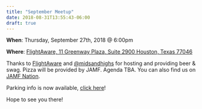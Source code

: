 ```yaml
---
title: "September Meetup"
date: 2018-08-31T13:55:43-06:00
draft: true
---
```

**When**: Thursday, September 27th, 2018 @ 6:00pm

**Where**: [FlightAware, 11 Greenway Plaza, Suite 2900
Houston, Texas 77046](https://goo.gl/maps/XQ3wqBddPUP2)

Thanks to [FlightAware](https://flightaware.com/about/contact/ "FlightAware") and [@midsandhighs](https://twitter.com/midsandhighs) for hosting and providing beer & swag. Pizza will be provided by JAMF. Agenda TBA. You can also find us on [JAMF Nation](https://www.jamf.com/jamf-nation/events/user-groups/228/houston-apple-admins-september-meet-up).

Parking info is now available, [click here](https://houstonappleadmins.org/images/FlightAware-Parking.pdf)!

Hope to see you there!
